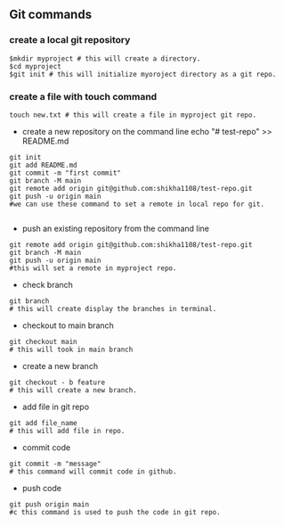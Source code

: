 ## Git  commands

### create a local git repository

```git
$mkdir myproject # this will create a directory.
$cd myproject
$git init # this will initialize myoroject directory as a git repo.
 ```

### create a file with touch command

 ```git 
 touch new.txt # this will create a file in myproject git repo.
 ```
* create a new repository on the command line
echo "# test-repo" >> README.md
```git
git init
git add README.md
git commit -m "first commit"
git branch -M main
git remote add origin git@github.com:shikha1108/test-repo.git
git push -u origin main
#we can use these command to set a remote in local repo for git.
 
```

*  push an existing repository from the command line
```git
git remote add origin git@github.com:shikha1108/test-repo.git
git branch -M main
git push -u origin main
#this will set a remote in myproject repo.
```
* check branch
```git 
git branch
# this will create display the branches in terminal.
```
* checkout to main branch
``` git 
git checkout main
# this will took in main branch
```

* create a new branch
```git
git checkout - b feature
# this will create a new branch.
```
* add file in git repo
```git
git add file_name
# this will add file in repo.
```

* commit code
```git
git commit -m "message"
# this command will commit code in github.
```

* push code
```git
git push origin main
#c this command is used to push the code in git repo.
```


